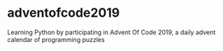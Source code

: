 # adventofcode2019
Learning Python by participating in Advent Of Code 2019, a daily advent calendar of programming puzzles
